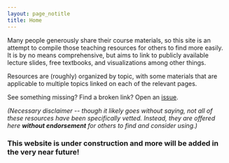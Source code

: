 ```yaml
---
layout: page_notitle
title: Home
---
```


Many people generously share their course materials, so this site is an attempt to compile those teaching resources for others to find more easily. It is by no means comprehensive, but aims to link to publicly available lecture slides, free textbooks, and visualizations among other things. 

Resources are (roughly) organized by topic, with some materials that are applicable to multiple topics linked on each of the relevant pages.


See something missing? Find a broken link? Open an [issue](https://github.com/astroteaching/astroteaching.github.io/issues).

_(Necessary disclaimer -- though it likely goes without saying, not all of these resources have been specifically vetted. Instead, they are offered here **without endorsement** for others to find and consider using.)_

### This website is under construction and more will be added in the very near future!